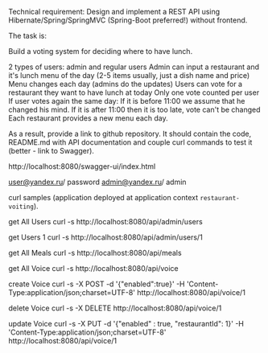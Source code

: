 Technical requirement:
Design and implement a REST API using Hibernate/Spring/SpringMVC (Spring-Boot preferred!) without frontend.

The task is:

Build a voting system for deciding where to have lunch.

2 types of users: admin and regular users
Admin can input a restaurant and it's lunch menu of the day (2-5 items usually, just a dish name and price)
Menu changes each day (admins do the updates)
Users can vote for a restaurant they want to have lunch at today
Only one vote counted per user
If user votes again the same day:
If it is before 11:00 we assume that he changed his mind.
If it is after 11:00 then it is too late, vote can't be changed
Each restaurant provides a new menu each day.

As a result, provide a link to github repository. It should contain the code, README.md with API documentation and couple curl commands to test it (better - link to Swagger).

http://localhost:8080/swagger-ui/index.html

user@yandex.ru/ password
admin@yandex.ru/ admin

curl samples (application deployed at application context `restaurant-voiting`).

get All Users
curl -s http://localhost:8080/api/admin/users

get Users 1
curl -s http://localhost:8080/api/admin/users/1

get All Meals
curl -s http://localhost:8080/api/meals

get All Voice
curl -s http://localhost:8080/api/voice

create Voice
curl -s -X POST -d '{"enabled":true}' -H 'Content-Type:application/json;charset=UTF-8' http://localhost:8080/api/voice/1

delete Voice
curl -s -X DELETE http://localhost:8080/api/voice/1

update Voice
curl -s -X PUT -d '{"enabled" : true, "restaurantId": 1}' -H 'Content-Type:application/json;charset=UTF-8' http://localhost:8080/api/voice/1

